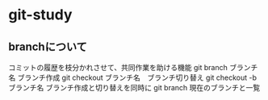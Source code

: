 # git-study
## branchについて
コミットの履歴を枝分かれさせて、共同作業を助ける機能
git branch ブランチ名 ブランチ作成
git checkout ブランチ名　ブランチ切り替え
git checkout -b ブランチ名 ブランチ作成と切り替えを同時に
git branch 現在のブランチと一覧